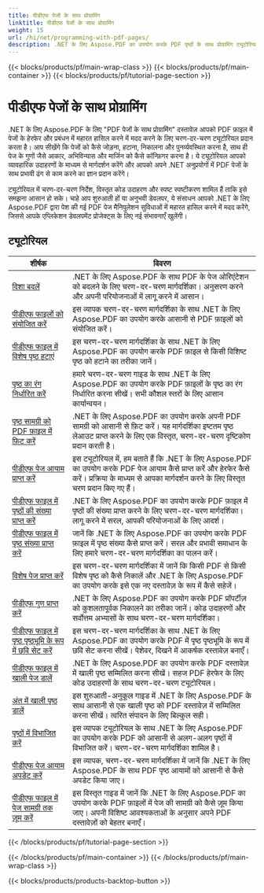 ```yaml
---
title: पीडीएफ पेजों के साथ प्रोग्रामिंग
linktitle: पीडीएफ पेजों के साथ प्रोग्रामिंग
weight: 15
url: /hi/net/programming-with-pdf-pages/
description: .NET के लिए Aspose.PDF का उपयोग करके PDF पृष्ठों के साथ प्रोग्रामिंग ट्यूटोरियल देखें। PDF फ़ाइलों के पृष्ठों में हेरफेर और उन्हें कस्टमाइज़ करना सीखें।
---
```


{{< blocks/products/pf/main-wrap-class >}}
{{< blocks/products/pf/main-container >}}
{{< blocks/products/pf/tutorial-page-section >}}

# पीडीएफ पेजों के साथ प्रोग्रामिंग

.NET के लिए Aspose.PDF के लिए "PDF पेजों के साथ प्रोग्रामिंग" दस्तावेज़ आपको PDF फ़ाइल में पेजों के हेरफेर और प्रबंधन में महारत हासिल करने में मदद करने के लिए चरण-दर-चरण ट्यूटोरियल प्रदान करता है। आप सीखेंगे कि पेजों को कैसे जोड़ना, हटाना, निकालना और पुनर्व्यवस्थित करना है, साथ ही पेज के गुणों जैसे आकार, अभिविन्यास और मार्जिन को कैसे कॉन्फ़िगर करना है। ये ट्यूटोरियल आपको व्यावहारिक उदाहरणों के माध्यम से मार्गदर्शन करेंगे और आपको अपने .NET अनुप्रयोगों में PDF पेजों के साथ प्रभावी ढंग से काम करने का ज्ञान प्रदान करेंगे।

ट्यूटोरियल में चरण-दर-चरण निर्देश, विस्तृत कोड उदाहरण और स्पष्ट स्पष्टीकरण शामिल हैं ताकि इसे समझना आसान हो सके। चाहे आप शुरुआती हों या अनुभवी डेवलपर, ये संसाधन आपको .NET के लिए Aspose.PDF द्वारा पेश की गई PDF पेज मैनिपुलेशन सुविधाओं में महारत हासिल करने में मदद करेंगे, जिससे आपके एप्लिकेशन डेवलपमेंट प्रोजेक्ट्स के लिए नई संभावनाएँ खुलेंगी।

## ट्यूटोरियल
| शीर्षक | विवरण |
| --- | --- | 
| [दिशा बदलें](./change-orientation/) | .NET के लिए Aspose.PDF के साथ PDF के पेज ओरिएंटेशन को बदलने के लिए चरण-दर-चरण मार्गदर्शिका। अनुसरण करने और अपनी परियोजनाओं में लागू करने में आसान। |  
| [पीडीएफ फाइलों को संयोजित करें](./concatenate-pdf-files/) | इस व्यापक चरण-दर-चरण मार्गदर्शिका के साथ .NET के लिए Aspose.PDF का उपयोग करके आसानी से PDF फ़ाइलों को संयोजित करें। |  
| [पीडीएफ फाइल में विशेष पृष्ठ हटाएं](./delete-particular-page/) | इस चरण-दर-चरण मार्गदर्शिका के साथ .NET के लिए Aspose.PDF का उपयोग करके PDF फ़ाइल से किसी विशिष्ट पृष्ठ को हटाने का तरीका जानें। |  
| [पृष्ठ का रंग निर्धारित करें](./determine-page-color/) | हमारे चरण-दर-चरण गाइड के साथ .NET के लिए Aspose.PDF का उपयोग करके PDF फ़ाइलों के पृष्ठ का रंग निर्धारित करना सीखें। सभी कौशल स्तरों के लिए आसान कार्यान्वयन। |  
| [पृष्ठ सामग्री को PDF फ़ाइल में फ़िट करें](./fit-page-contents/) | .NET के लिए Aspose.PDF का उपयोग करके अपनी PDF सामग्री को आसानी से फ़िट करें। यह मार्गदर्शिका इष्टतम पृष्ठ लेआउट प्राप्त करने के लिए एक विस्तृत, चरण-दर-चरण दृष्टिकोण प्रदान करती है। |  
| [पीडीएफ पेज आयाम प्राप्त करें](./get-dimensions/) | इस ट्यूटोरियल में, हम बताते हैं कि .NET के लिए Aspose.PDF का उपयोग करके PDF पेज आयाम कैसे प्राप्त करें और हेरफेर कैसे करें। प्रक्रिया के माध्यम से आपका मार्गदर्शन करने के लिए विस्तृत चरण प्रदान किए गए हैं। |  
| [पीडीएफ फाइल में पृष्ठों की संख्या प्राप्त करें](./get-number-of-pages/) | .NET के लिए Aspose.PDF का उपयोग करके PDF फ़ाइल में पृष्ठों की संख्या प्राप्त करने के लिए चरण-दर-चरण मार्गदर्शिका। लागू करने में सरल, आपकी परियोजनाओं के लिए आदर्श। |  
| [पीडीएफ फाइल में पृष्ठ संख्या प्राप्त करें](./get-page-count/) | जानें कि .NET के लिए Aspose.PDF का उपयोग करके PDF फ़ाइल में पृष्ठ संख्या कैसे प्राप्त करें। सरल और प्रभावी समाधान के लिए हमारे चरण-दर-चरण मार्गदर्शिका का पालन करें। |  
| [विशेष पेज प्राप्त करें](./get-particular-page/) | इस चरण-दर-चरण मार्गदर्शिका में जानें कि किसी PDF से किसी विशेष पृष्ठ को कैसे निकालें और .NET के लिए Aspose.PDF का उपयोग करके इसे एक नए दस्तावेज़ के रूप में कैसे सहेजें। |  
| [पीडीएफ गुण प्राप्त करें](./get-properties/) | .NET के लिए Aspose.PDF का उपयोग करके PDF प्रॉपर्टीज़ को कुशलतापूर्वक निकालने का तरीका जानें। कोड उदाहरणों और सर्वोत्तम अभ्यासों के साथ चरण-दर-चरण मार्गदर्शिका। |  
| [पीडीएफ फाइल में पृष्ठ पृष्ठभूमि के रूप में छवि सेट करें](./image-as-background/) | इस चरण-दर-चरण मार्गदर्शिका के साथ .NET के लिए Aspose.PDF का उपयोग करके PDF में पृष्ठ पृष्ठभूमि के रूप में छवि सेट करना सीखें। पेशेवर, दिखने में आकर्षक दस्तावेज़ बनाएँ। |  
| [पीडीएफ फाइल में खाली पेज डालें](./insert-empty-page/) | .NET के लिए Aspose.PDF का उपयोग करके PDF दस्तावेज़ में खाली पृष्ठ सम्मिलित करना सीखें। सहज PDF हेरफेर के लिए कोड उदाहरणों के साथ चरण-दर-चरण ट्यूटोरियल। |  
| [अंत में खाली पृष्ठ डालें](./insert-empty-page-at-end/) | इस शुरुआती-अनुकूल गाइड में .NET के लिए Aspose.PDF के साथ आसानी से एक खाली पृष्ठ को PDF दस्तावेज़ में सम्मिलित करना सीखें। त्वरित संपादन के लिए बिल्कुल सही। |  
| [पृष्ठों में विभाजित करें](./split-to-pages/) | इस व्यापक ट्यूटोरियल के साथ .NET के लिए Aspose.PDF का उपयोग करके PDF को आसानी से अलग-अलग पृष्ठों में विभाजित करें। चरण-दर-चरण मार्गदर्शिका शामिल है। |  
| [पीडीएफ पेज आयाम अपडेट करें](./update-dimensions/) | इस व्यापक, चरण-दर-चरण मार्गदर्शिका में जानें कि .NET के लिए Aspose.PDF के साथ PDF पृष्ठ आयामों को आसानी से कैसे अपडेट किया जाए। |  
| [पीडीएफ फाइल में पेज सामग्री तक ज़ूम करें](./zoom-to-page-contents/) | इस विस्तृत गाइड में जानें कि .NET के लिए Aspose.PDF का उपयोग करके PDF फ़ाइलों में पेज की सामग्री को कैसे ज़ूम किया जाए। अपनी विशिष्ट आवश्यकताओं के अनुसार अपने PDF दस्तावेज़ों को बेहतर बनाएँ। |  
{{< /blocks/products/pf/tutorial-page-section >}}

{{< /blocks/products/pf/main-container >}}
{{< /blocks/products/pf/main-wrap-class >}}

{{< blocks/products/products-backtop-button >}}
